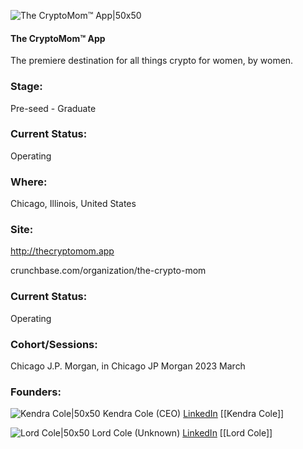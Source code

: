

![The CryptoMom™ App|50x50](http://apimg.techstars.com/sf/accounts/logo/Logo_66ae29b0b2768881f19ff59be.jpg)

#### The CryptoMom™ App
The premiere destination for all things crypto for women, by women.

### Stage: 
Pre-seed - Graduate 

### Current Status: 
Operating

### Where:
Chicago, Illinois, United States

### Site:
http://thecryptomom.app



crunchbase.com/organization/the-crypto-mom

### Current Status: 
Operating

### Cohort/Sessions: 
Chicago J.P. Morgan, in Chicago JP Morgan 2023 March

### Founders: 

![Kendra Cole|50x50]() Kendra Cole (CEO) [LinkedIn](https://linkedin.com/in/kendra-cole-79804122) [[Kendra Cole]]

![Lord Cole|50x50]() Lord Cole (Unknown) [LinkedIn](https://linkedin.com/in/lord-cole-10495416) [[Lord Cole]]


